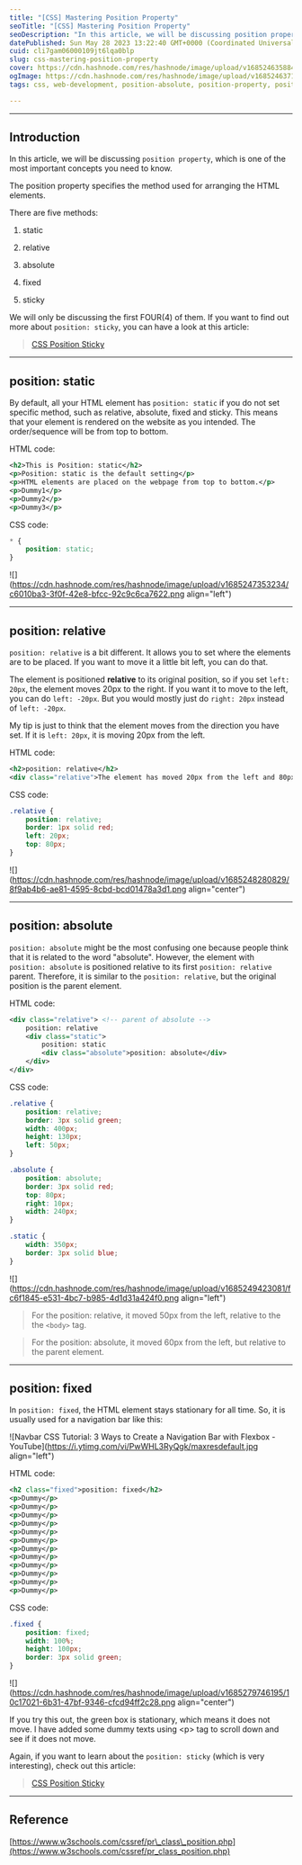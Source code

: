 ```yaml
---
title: "[CSS] Mastering Position Property"
seoTitle: "[CSS] Mastering Position Property"
seoDescription: "In this article, we will be discussing position property, which is one of the most important concepts you need to know."
datePublished: Sun May 28 2023 13:22:40 GMT+0000 (Coordinated Universal Time)
cuid: cli7gam06000109jt6lqa0blp
slug: css-mastering-position-property
cover: https://cdn.hashnode.com/res/hashnode/image/upload/v1685246358842/df433721-cbc5-4bde-90d2-39df9c772964.jpeg
ogImage: https://cdn.hashnode.com/res/hashnode/image/upload/v1685246371487/e4e77eca-d345-4234-8113-f5eb832bceb3.jpeg
tags: css, web-development, position-absolute, position-property, position-property-in-css

---
```


---

## Introduction

In this article, we will be discussing `position property`, which is one of the most important concepts you need to know.

The position property specifies the method used for arranging the HTML elements.

There are five methods:

1. static
    
2. relative
    
3. absolute
    
4. fixed
    
5. sticky
    

We will only be discussing the first FOUR(4) of them. If you want to find out more about `position: sticky`, you can have a look at this article:

> [CSS Position Sticky](https://jaylog.hashnode.dev/css-css-position-sticky-how-it-works-with-examples)

---

## position: static

By default, all your HTML element has `position: static` if you do not set specific method, such as relative, absolute, fixed and sticky. This means that your element is rendered on the website as you intended. The order/sequence will be from top to bottom.

HTML code:

```xml
<h2>This is Position: static</h2>
<p>Position: static is the default setting</p>
<p>HTML elements are placed on the webpage from top to bottom.</p>
<p>Dummy1</p>
<p>Dummy2</p>
<p>Dummy3</p>
```

CSS code:

```css
* {
    position: static;
}
```

![](https://cdn.hashnode.com/res/hashnode/image/upload/v1685247353234/c6010ba3-3f0f-42e8-bfcc-92c9c6ca7622.png align="left")

---

## position: relative

`position: relative` is a bit different. It allows you to set where the elements are to be placed. If you want to move it a little bit left, you can do that.

The element is positioned **relative** to its original position, so if you set `left: 20px`, the element moves 20px to the right. If you want it to move to the left, you can do `left: -20px`. But you would mostly just do `right: 20px` instead of `left: -20px`.

My tip is just to think that the element moves from the direction you have set. If it is `left: 20px`, it is moving 20px from the left.

HTML code:

```xml
<h2>position: relative</h2>
<div class="relative">The element has moved 20px from the left and 80px from the right "relative" to its original position.</div>
```

CSS code:

```css
.relative {
    position: relative;
    border: 1px solid red;
    left: 20px;
    top: 80px;
}
```

![](https://cdn.hashnode.com/res/hashnode/image/upload/v1685248280829/8f9ab4b6-ae81-4595-8cbd-bcd01478a3d1.png align="center")

---

## position: absolute

`position: absolute` might be the most confusing one because people think that it is related to the word "absolute". However, the element with `position: absolute` is positioned relative to its first `position: relative` parent. Therefore, it is similar to the `position: relative`, but the original position is the parent element.

HTML code:

```xml
<div class="relative"> <!-- parent of absolute -->
    position: relative
    <div class="static">
        position: static
        <div class="absolute">position: absolute</div>
    </div>
</div>
```

CSS code:

```css
.relative {
    position: relative;
    border: 3px solid green;
    width: 400px;
    height: 130px;
    left: 50px;
}

.absolute {
    position: absolute;
    border: 3px solid red;
    top: 80px;
    right: 10px;
    width: 240px;
}

.static {
    width: 350px;
    border: 3px solid blue;
}
```

![](https://cdn.hashnode.com/res/hashnode/image/upload/v1685249423081/fc6f1845-e531-4bc7-b985-4d1d31a424f0.png align="left")

> For the position: relative, it moved 50px from the left, relative to the the `<body>` tag.

> For the position: absolute, it moved 60px from the left, but relative to the parent element.

---

## position: fixed

In `position: fixed`, the HTML element stays stationary for all time. So, it is usually used for a navigation bar like this:

![Navbar CSS Tutorial: 3 Ways to Create a Navigation Bar with Flexbox -  YouTube](https://i.ytimg.com/vi/PwWHL3RyQgk/maxresdefault.jpg align="left")

HTML code:

```xml
<h2 class="fixed">position: fixed</h2>
<p>Dummy</p>
<p>Dummy</p>
<p>Dummy</p>
<p>Dummy</p>
<p>Dummy</p>
<p>Dummy</p>
<p>Dummy</p>
<p>Dummy</p>
<p>Dummy</p>
<p>Dummy</p>
<p>Dummy</p>
<p>Dummy</p>
```

CSS code:

```css
.fixed {
    position: fixed;
    width: 100%;
    height: 100px;
    border: 3px solid green;
}
```

![](https://cdn.hashnode.com/res/hashnode/image/upload/v1685279746195/10c17021-6b31-47bf-9346-cfcd94ff2c28.png align="center")

If you try this out, the green box is stationary, which means it does not move. I have added some dummy texts using &lt;p&gt; tag to scroll down and see if it does not move.

Again, if you want to learn about the `position: sticky` (which is very interesting), check out this article:

> [CSS Position Sticky](https://jaylog.hashnode.dev/css-css-position-sticky-how-it-works-with-examples)

---

## Reference

[https://www.w3schools.com/cssref/pr\_class\_position.php](https://www.w3schools.com/cssref/pr_class_position.php)